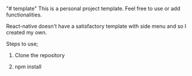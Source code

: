 "# template"
This is a personal project template. Feel free to use or add functionalities.

React-native doesn't have a satisfactory template with side menu and so I created my own.

Steps to use;

1. Clone the repository

2. npm install
